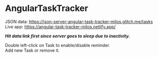 # AngularTaskTracker

JSON data: https://json-server-angular-task-tracker-milos.glitch.me/tasks<br>
Live app: https://angular-task-tracker-milos.netlify.app/

***Hit data link first since server goes to sleep due to inactivity.***

Double left-click on Task to enable/disable reminder.<br>
Add new Task or remove it.
